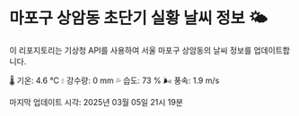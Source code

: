 
# 마포구 상암동 초단기 실황 날씨 정보 🌤️

이 리포지토리는 기상청 API를 사용하여 서울 마포구 상암동의 날씨 정보를 업데이트합니다. 

🌡️ 기온: 4.6 ℃
💧 강수량: 0 mm
💦 습도: 73 %
🌬️ 풍속: 1.9 m/s

마지막 업데이트 시각: 2025년 03월 05일 21시 19분    
